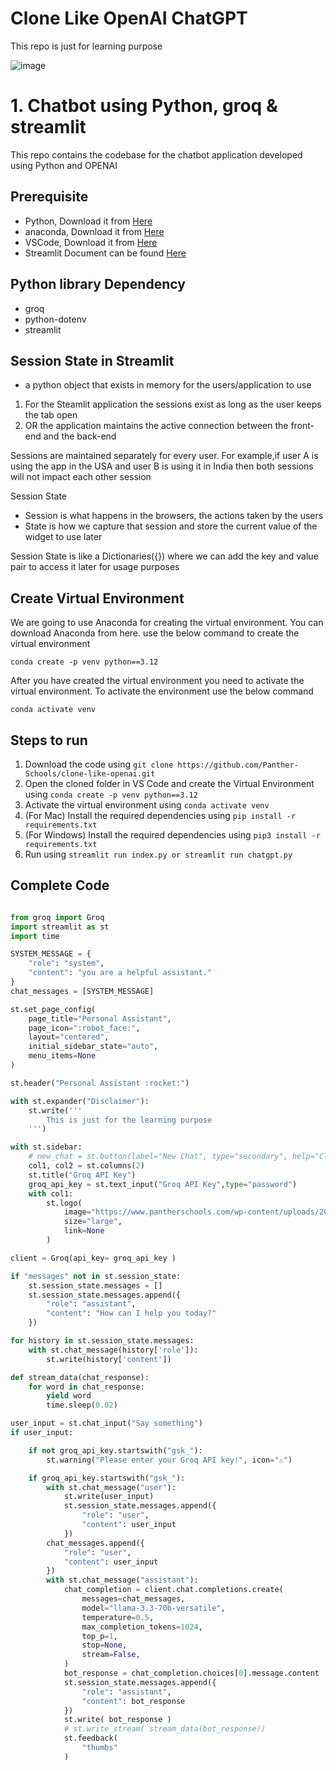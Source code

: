 # Clone Like OpenAI ChatGPT
This repo is just for learning purpose

![image](https://github.com/user-attachments/assets/ee06230b-a586-4978-820c-969c80ce3ff3)


# 1. Chatbot using Python, groq & streamlit
This repo contains the codebase for the chatbot application developed using Python and OPENAI

## Prerequisite
- Python, Download it from [Here](https://www.python.org/downloads/)
- anaconda, Download it from [Here](https://www.anaconda.com/download/success)
- VSCode, Download it from [Here](https://code.visualstudio.com/)
- Streamlit Document can be found [Here](https://docs.streamlit.io/develop/tutorials)

## Python library Dependency

- groq
- python-dotenv
- streamlit

## Session State in Streamlit
- a python object that exists in memory for the users/application to use

1. For the Steamlit application the sessions exist as long as the user keeps the tab open
2. OR the application maintains the active connection between the front-end and the back-end

Sessions are maintained separately for every user. For example,if user A is using the app in the USA and user B is using it in India then both sessions will not impact each other session

Session State
- Session is what happens in the browsers, the actions taken by the users
- State is how we capture that session and store the current value of the widget to use later 

Session State is like a Dictionaries({}) where we can add the key and value pair to access it later for usage purposes

## Create Virtual Environment

We are going to use Anaconda for creating the virtual environment. You can download Anaconda from here.
use the below command to create the virtual environment
```
conda create -p venv python==3.12
```
After you have created the virtual environment you need to activate the virtual environment. 
To activate the environment use the below command
```
conda activate venv
```
## Steps to run

1. Download the code using ```git clone https://github.com/Panther-Schools/clone-like-openai.git```
2. Open the cloned folder in VS Code and create the Virtual Environment using ```conda create -p venv python==3.12```
3. Activate the virtual environment using ```conda activate venv```
4. (For Mac) Install the required dependencies using ```pip install -r requirements.txt```
5. (For Windows) Install the required dependencies using ```pip3 install -r requirements.txt```
6. Run using ```streamlit run index.py or streamlit run chatgpt.py```

## Complete Code
```python

from groq import Groq
import streamlit as st
import time

SYSTEM_MESSAGE = {
    "role": "system",
    "content": "you are a helpful assistant."
}
chat_messages = [SYSTEM_MESSAGE]

st.set_page_config(
    page_title="Personal Assistant",
    page_icon=":robot_face:",
    layout="centered", 
    initial_sidebar_state="auto", 
    menu_items=None
)

st.header("Personal Assistant :rocket:")

with st.expander("Disclaimer"):
    st.write('''
        This is just for the learning purpose
    ''')

with st.sidebar:
    # new_chat = st.button(label="New Chat", type="secondary", help="Click here to start a new chat!")
    col1, col2 = st.columns(2)
    st.title("Groq API Key")
    groq_api_key = st.text_input("Groq API Key",type="password")
    with col1:
        st.logo(
            image="https://www.pantherschools.com/wp-content/uploads/2022/02/cropped-logoblack.png",
            size="large",
            link=None
        )

client = Groq(api_key= groq_api_key )

if "messages" not in st.session_state:
    st.session_state.messages = []
    st.session_state.messages.append({
        "role": "assistant",
        "content": "How can I help you today?"
    })

for history in st.session_state.messages:
    with st.chat_message(history['role']):
        st.write(history['content'])

def stream_data(chat_response):
    for word in chat_response:
        yield word
        time.sleep(0.02)

user_input = st.chat_input("Say something")
if user_input:

    if not groq_api_key.startswith("gsk_"):
        st.warning("Please enter your Groq API key!", icon="⚠")

    if groq_api_key.startswith("gsk_"):
        with st.chat_message("user"):
            st.write(user_input)
            st.session_state.messages.append({
                "role": "user",
                "content": user_input
            })
        chat_messages.append({
            "role": "user",
            "content": user_input
        })
        with st.chat_message("assistant"):
            chat_completion = client.chat.completions.create(
                messages=chat_messages,
                model="llama-3.3-70b-versatile",
                temperature=0.5,
                max_completion_tokens=1024,
                top_p=1,
                stop=None,
                stream=False,
            )
            bot_response = chat_completion.choices[0].message.content
            st.session_state.messages.append({
                "role": "assistant",
                "content": bot_response
            })
            st.write( bot_response )
            # st.write_stream( stream_data(bot_response))
            st.feedback(
                "thumbs"
            )

```
